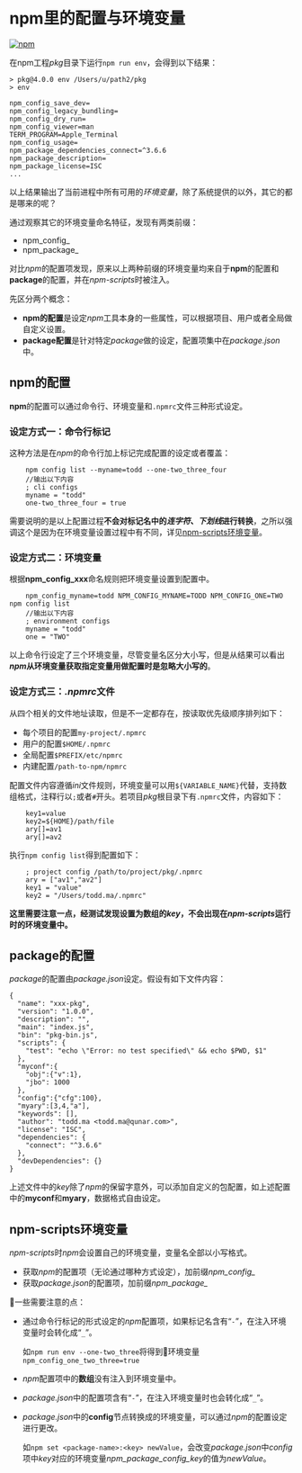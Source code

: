 # npm里的配置与环境变量

[![npm](https://img.shields.io/npm/v/npm.svg)](https://docs.npmjs.com/getting-started/what-is-npm)

在npm工程*pkg*目录下运行`npm run env`，会得到以下结果：

```
> pkg@4.0.0 env /Users/u/path2/pkg
> env

npm_config_save_dev=
npm_config_legacy_bundling=
npm_config_dry_run=
npm_config_viewer=man
TERM_PROGRAM=Apple_Terminal
npm_config_usage=
npm_package_dependencies_connect=^3.6.6
npm_package_description=
npm_package_license=ISC
...
```
以上结果输出了当前进程中所有可用的*环境变量*，除了系统提供的以外，其它的都是哪来的呢？

通过观察其它的环境变量命名特征，发现有两类前缀：

- npm_config_
- npm_package_

对比*npm*的配置项发现，原来以上两种前缀的环境变量均来自于**npm**的配置和**package**的配置，并在*npm-scripts*时被注入。

先区分两个概念：

- **npm的配置**是设定*npm*工具本身的一些属性，可以根据项目、用户或者全局做自定义设置。
- **package配置**是针对特定*package*做的设定，配置项集中在*package.json*中。

## npm的配置

**npm**的配置可以通过命令行、环境变量和`.npmrc`文件三种形式设定。

### 设定方式一：命令行标记

这种方法是在*npm*的命令行加上标记完成配置的设定或者覆盖：

        npm config list --myname=todd --one-two_three_four
        //输出以下内容
        ; cli configs
        myname = "todd"
        one-two_three_four = true

需要说明的是以上配置过程**不会对标记名中的*连字符*、*下划线*进行转换**，之所以强调这个是因为在环境变量设置过程中有不同，详见[npm-scripts环境变量](#npm-scripts环境变量)。

### 设定方式二：环境变量

根据**npm_config_xxx**命名规则把环境变量设置到配置中。

        npm_config_myname=todd NPM_CONFIG_MYNAME=TODD NPM_CONFIG_ONE=TWO npm config list
        //输出以下内容
        ; environment configs
        myname = "todd"
        one = "TWO"

以上命令行设定了三个环境变量，尽管变量名区分大小写，但是从结果可以看出***npm*从环境变量获取指定变量用做配置时是忽略大小写的**。

### 设定方式三：*&period;npmrc*文件

从四个相关的文件地址读取，但是不一定都存在，按读取优先级顺序排列如下：

- 每个项目的配置`my-project/.npmrc`
- 用户的配置`$HOME/.npmrc`
- 全局配置`$PREFIX/etc/npmrc`
- 内建配置`/path-to-npm/npmrc`

配置文件内容遵循*ini*文件规则，环境变量可以用`${VARIABLE_NAME}`代替，支持数组格式，注释行以`;`或者`#`开头。若项目*pkg*根目录下有`.npmrc`文件，内容如下：

        key1=value
        key2=${HOME}/path/file
        ary[]=av1
        ary[]=av2

执行`npm config list`得到配置如下：

        ; project config /path/to/project/pkg/.npmrc
        ary = ["av1","av2"]
        key1 = "value"
        key2 = "/Users/todd.ma/.npmrc"

**这里需要注意一点，经测试发现设置为数组的*key*，不会出现在*npm-scripts*运行时的环境变量中。**

## package的配置

*package*的配置由*package.json*设定。假设有如下文件内容：

```
{
  "name": "xxx-pkg",
  "version": "1.0.0",
  "description": "",
  "main": "index.js",
  "bin": "pkg-bin.js",
  "scripts": {
    "test": "echo \"Error: no test specified\" && echo $PWD, $1"
  },
  "myconf":{
    "obj":{"v":1},
    "jbo": 1000
  },
  "config":{"cfg":100},
  "myary":[3,4,"a"],
  "keywords": [],
  "author": "todd.ma <todd.ma@qunar.com>",
  "license": "ISC",
  "dependencies": {
    "connect": "^3.6.6"
  },
  "devDependencies": {}
}
```
上述文件中的*key*除了*npm*的保留字意外，可以添加自定义的包配置，如上述配置中的**myconf**和**myary**，数据格式自由设定。

## npm-scripts环境变量

*npm-scripts*时*npm*会设置自己的环境变量，变量名全部以小写格式。

- 获取*npm*的配置项（无论通过哪种方式设定），加前缀*npm_config_*
- 获取*package.json*的配置项，加前缀*npm_package_*

一些需要注意的点：

- 通过命令行标记的形式设定的*npm*配置项，如果标记名含有“`-`”，在注入环境变量时会转化成“`_`”。

  如`npm run env --one-two_three`将得到环境变量`npm_config_one_two_three=true`
- *npm*配置项中的**数组**没有注入到环境变量中。
- *package.json*中的配置项含有“`-`”，在注入环境变量时也会转化成“`_`”。
- *package.json*中的**config**节点转换成的环境变量，可以通过*npm*的配置设定进行更改。

  如`npm set <package-name>:<key> newValue`，会改变*package.json*中*config*项中*key*对应的环境变量*npm_package_config_key*的值为*newValue*。